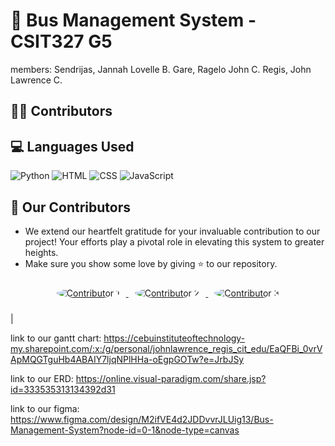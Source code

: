 # 🚌 Bus Management System - CSIT327 G5


members:
Sendrijas, Jannah Lovelle B. 
Gare, Ragelo John C.
Regis, John Lawrence C.

## 👨‍💻 Contributors
## 💻 Languages Used

![Python](https://img.shields.io/badge/Python-3776AB?style=for-the-badge&logo=python&logoColor=white)
![HTML](https://img.shields.io/badge/HTML5-E34F26?style=for-the-badge&logo=html5&logoColor=white)
![CSS](https://img.shields.io/badge/CSS3-1572B6?style=for-the-badge&logo=css3&logoColor=white)
![JavaScript](https://img.shields.io/badge/JavaScript-F7DF1E?style=for-the-badge&logo=javascript&logoColor=black)

## 👥 Our Contributors

- We extend our heartfelt gratitude for your invaluable contribution to our project! Your efforts play a pivotal role in elevating this system to greater heights.
- Make sure you show some love by giving ⭐ to our repository.

<p align="center">
  <a href="https://github.com/username1">
    <img src="https://avatars.githubusercontent.com/username1?s=100" alt="Contributor 1" style="border-radius:50%;margin:10px;">
  </a>
  <a href="https://github.com/username2">
    <img src="https://avatars.githubusercontent.com/username2?s=100" alt="Contributor 2" style="border-radius:50%;margin:10px;">
  </a>
  <a href="https://github.com/username3">
    <img src="https://avatars.githubusercontent.com/username3?s=100" alt="Contributor 3" style="border-radius:50%;margin:10px;">
  </a>
</p>
                           |





link to our gantt chart:
https://cebuinstituteoftechnology-my.sharepoint.com/:x:/g/personal/johnlawrence_regis_cit_edu/EaQFBi_0vrVApMQGTguHb4ABAIY7ljqNPlHHa-oEgpGOTw?e=JrbJSy

link to our ERD:
https://online.visual-paradigm.com/share.jsp?id=333535313134392d31

link to our figma:
https://www.figma.com/design/M2ifVE4d2JDDvvrJLUig13/Bus-Management-System?node-id=0-1&node-type=canvas
